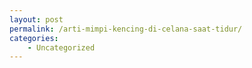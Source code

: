 ```yaml
---
layout: post
permalink: /arti-mimpi-kencing-di-celana-saat-tidur/
categories:
    - Uncategorized
---
```



